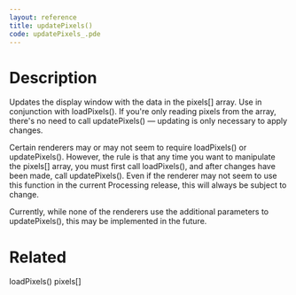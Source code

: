 ```yaml
---
layout: reference
title: updatePixels()
code: updatePixels_.pde
---
```


# Description

Updates the display window with the data in the pixels[] array. Use in conjunction with loadPixels(). If you're only reading pixels from the array, there's no need to call updatePixels() — updating is only necessary to apply changes.

Certain renderers may or may not seem to require loadPixels() or updatePixels(). However, the rule is that any time you want to manipulate the pixels[] array, you must first call loadPixels(), and after changes have been made, call updatePixels(). Even if the renderer may not seem to use this function in the current Processing release, this will always be subject to change.

Currently, while none of the renderers use the additional parameters to updatePixels(), this may be implemented in the future.

# Related

loadPixels()
pixels[]
